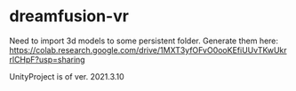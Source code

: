 # dreamfusion-vr
Need to import 3d models to some persistent folder. Generate them here:
https://colab.research.google.com/drive/1MXT3yfOFvO0ooKEfiUUvTKwUkrrlCHpF?usp=sharing

UnityProject is of ver. 2021.3.10
